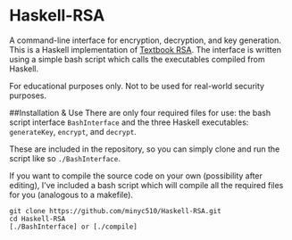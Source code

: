 # Haskell-RSA
A command-line interface for encryption, decryption, and key generation. This is a Haskell implementation of [Textbook RSA](https://crypto.stackexchange.com/questions/1448/definition-of-textbook-rsa "Crypto StackExchange"). The interface is written using a simple bash script which calls the executables compiled from Haskell.

For educational purposes only. Not to be used for real-world security purposes.

##Installation & Use
There are only four required files for use: the bash script interface `BashInterface` and the three Haskell executables: `generateKey`, `encrypt`, and `decrypt`. 

These are included in the repository, so you can simply clone and run the script like so `./BashInterface`.

If you want to compile the source code on your own (possibility after editing), I've included a bash script which will compile all the required files for you (analogous to a makefile).


    git clone https://github.com/minyc510/Haskell-RSA.git
    cd Haskell-RSA
    [./BashInterface] or [./compile]

